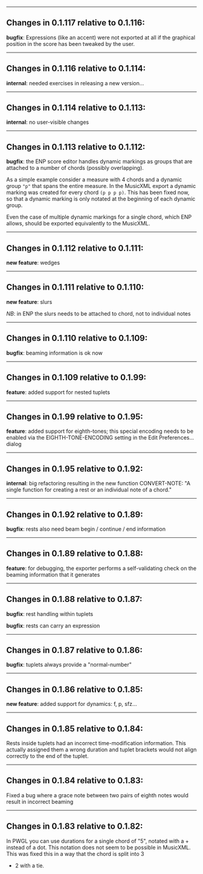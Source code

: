 ---------------
## Changes in 0.1.117 relative to 0.1.116:

**bugfix**: Expressions (like an accent) were not exported at all if
the graphical position in the score has been tweaked by the user.

---------------
## Changes in 0.1.116 relative to 0.1.114:

**internal**: needed exercises in releasing a new version...

---------------
## Changes in 0.1.114 relative to 0.1.113:

**internal**: no user-visible changes

---------------
## Changes in 0.1.113 relative to 0.1.112:

**bugfix**: the ENP score editor handles dynamic markings as groups
that are attached to a number of chords (possibly overlapping).

As a simple example consider a measure with 4 chords and a dynamic
group `"p"` that spans the entire measure. In the MusicXML export a
dynamic marking was created for every chord `(p p p p)`. This has been
fixed now, so that a dynamic marking is only notated at the beginning
of each dynamic group.

Even the case of multiple dynamic markings for a single chord, which
ENP allows, should be exported equivalently to the MusicXML.

---------------
## Changes in 0.1.112 relative to 0.1.111:

**new feature**: wedges

---------------
## Changes in 0.1.111 relative to 0.1.110:

**new feature**: slurs

*NB*: in ENP the slurs needs to be attached to chord, not to individual
notes

---------------
## Changes in 0.1.110 relative to 0.1.109:

**bugfix**: beaming information is ok now

---------------
## Changes in 0.1.109 relative to 0.1.99:

**feature**: added support for nested tuplets

---------------
## Changes in 0.1.99 relative to 0.1.95:

**feature**: added support for eighth-tones; this special encoding
needs to be enabled via the EIGHTH-TONE-ENCODING setting in the Edit
Preferences... dialog

---------------
## Changes in 0.1.95 relative to 0.1.92:

**internal**: big refactoring resulting in the new function
CONVERT-NOTE: "A single function for creating a rest or an individual
note of a chord."

---------------
## Changes in 0.1.92 relative to 0.1.89:

**bugfix**: rests also need beam begin / continue / end information

---------------
## Changes in 0.1.89 relative to 0.1.88:

**feature**: for debugging, the exporter performs a self-validating
check on the beaming information that it generates

---------------
## Changes in 0.1.88 relative to 0.1.87:

**bugfix**: rest handling within tuplets

**bugfix**: rests can carry an expression

---------------
## Changes in 0.1.87 relative to 0.1.86:

**bugfix**: tuplets always provide a "normal-number"

---------------
## Changes in 0.1.86 relative to 0.1.85:

**new feature**: added support for dynamics: f, p, sfz...

---------------
## Changes in 0.1.85 relative to 0.1.84:

Rests inside tuplets had an incorrect time-modification
information. This actually assigned them a wrong duration and tuplet
brackets would not align correctly to the end of the tuplet.

---------------
## Changes in 0.1.84 relative to 0.1.83:

Fixed a bug where a grace note between two pairs of eighth notes would
result in incorrect beaming

---------------
## Changes in 0.1.83 relative to 0.1.82:

In PWGL you can use durations for a single chord of "5", notated with
a + instead of a dot. This notation does not seem to be possible in
MusicXML. This was fixed this in a way that the chord is split into 3
+ 2 with a tie.
